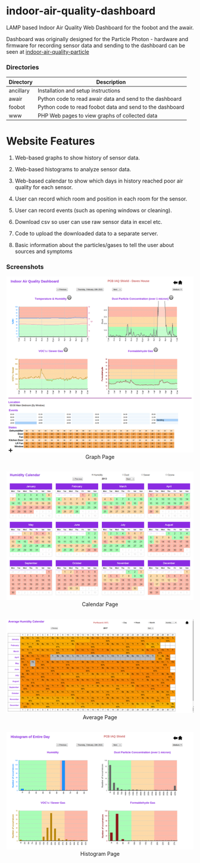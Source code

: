 indoor-air-quality-dashboard
==============================

LAMP based Indoor Air Quality Web Dashboard for the foobot and the awair.

Dashboard was originally designed for the Particle Photon - hardware and firmware for recording sensor data and sending to the dashboard can be seen at [indoor-air-quality-particle](https://github.com/Rockvole/indoor-air-quality-particle)

### Directories
|Directory           |Description                                                      |
|--------------------|-----------------------------------------------------------------|
|ancillary           |Installation and setup instructions                              |
|awair               |Python code to read awair data and send to the dashboard        |
|foobot              |Python code to read foobot data and send to the dashboard        |
|www                 |PHP Web pages to view graphs of collected data                   |

Website Features
=================

1. Web-based graphs to show history of sensor data.
 
2. Web-based histograms to analyze sensor data.

3. Web-based calendar to show which days in history reached poor air quality for each sensor.

4. User can record which room and position in each room for the sensor.
 
5. User can record events (such as opening windows or cleaning).

6. Download csv so user can use raw sensor data in excel etc.
 
7. Code to upload the downloaded data to a separate server.

8. Basic information about the particles/gases to tell the user about sources and symptoms  

### Screenshots
<p align="center">
  <img src="ancillary/images/screenshot.png"/>
  Graph Page
   <br/><br/>
</p>

<p align="center">
  <img src="ancillary/images/calendar.png"/>
  Calendar Page
  <br/><br/>
</p>

<p align="center">
  <img src="ancillary/images/average_year.png"/>
  Average Page
  <br/><br/>
</p>

<p align="center">
  <img src="ancillary/images/histograms.png"/>
  Histogram Page
  <br/><br/>
</p>
